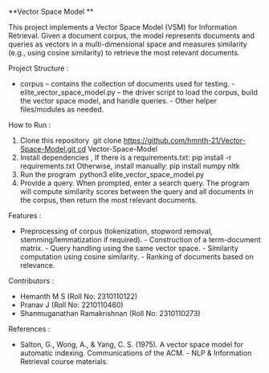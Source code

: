 **Vector Space Model **

This project implements a Vector Space Model (VSM) for Information Retrieval. Given a document corpus, the model represents documents and queries as vectors in a multi-dimensional space and measures similarity (e.g., using cosine similarity) to retrieve the most relevant documents.

Project Structure : 
- corpus – contains the collection of documents used for testing. - elite_vector_space_model.py – the driver script to load the corpus, build the vector space model, and handle queries. - Other helper files/modules as needed.
  
How to Run : 
1. Clone this repository    git clone https://github.com/hmnth-21/Vector-Space-Model.git cd Vector-Space-Model 
2. Install dependencies , If there is a requirements.txt: pip install -r requirements.txt Otherwise, install manually: pip install numpy nltk  
3. Run the program    python3 elite_vector_space_model.py 
4. Provide a query. When prompted, enter a search query. The program will compute similarity scores between the query and all documents in the corpus, then return the most relevant documents.

Features : 
- Preprocessing of corpus (tokenization, stopword removal, stemming/lemmatization if required). - Construction of a term-document matrix. - Query handling using the same vector space. - Similarity computation using cosine similarity. - Ranking of documents based on relevance.
  
Contributors : 
- Hemanth M S (Roll No: 2310110122)
- Pranav J (Roll No: 2210110460)
- Shanmuganathan Ramakrishnan (Roll No: 2310110273)

References : 
- Salton, G., Wong, A., & Yang, C. S. (1975). A vector space model for automatic indexing. Communications of the ACM. - NLP & Information Retrieval course materials.
